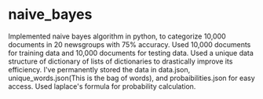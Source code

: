 # naive_bayes

Implemented naive bayes algorithm in python, to categorize 10,000 documents in 20 newsgroups with 75% accuracy.
Used 10,000 documents for training data and 10,000 documents for testing data.
Used a unique data structure of dictionary of lists of dictionaries to drastically improve its efficiency.
I've permanently stored the data in data.json, unique_words.json(This is the bag of words), and probaibilities.json for easy access.
Used laplace's formula for probability calculation.
